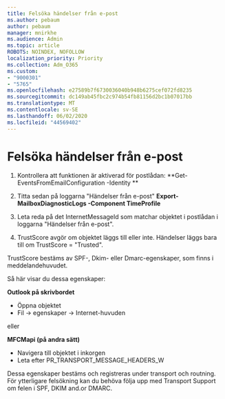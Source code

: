 ```yaml
---
title: Felsöka händelser från e-post
ms.author: pebaum
author: pebaum
manager: mnirkhe
ms.audience: Admin
ms.topic: article
ROBOTS: NOINDEX, NOFOLLOW
localization_priority: Priority
ms.collection: Adm_O365
ms.custom:
- "9000301"
- "5765"
ms.openlocfilehash: e27589b7f6730036040b948b6275cef072fd8235
ms.sourcegitcommit: dc149ab45fbc2c974b54fb81156d2bc1b07017bb
ms.translationtype: MT
ms.contentlocale: sv-SE
ms.lasthandoff: 06/02/2020
ms.locfileid: "44569402"
---
```

# <a name="troubleshooting-events-from-email"></a>Felsöka händelser från e-post

1. Kontrollera att funktionen är aktiverad för postlådan: **Get-EventsFromEmailConfiguration -Identity <mailbox> **

2. Titta sedan på loggarna "Händelser från e-post" **Export-MailboxDiagnosticLogs <mailbox> -Component TimeProfile**

3. Leta reda på det InternetMessageId som matchar objektet i postlådan i loggarna "Händelser från e-post".  

4. TrustScore avgör om objektet läggs till eller inte. Händelser läggs bara till om TrustScore = "Trusted".

TrustScore bestäms av SPF-, Dkim- eller Dmarc-egenskaper, som finns i meddelandehuvudet.

Så här visar du dessa egenskaper:

**Outlook på skrivbordet**

- Öppna objektet
- Fil -> egenskaper -> Internet-huvuden

eller

**MFCMapi (på andra sätt)**

- Navigera till objektet i inkorgen
- Leta efter PR_TRANSPORT_MESSAGE_HEADERS_W

Dessa egenskaper bestäms och registreras under transport och routning. För ytterligare felsökning kan du behöva följa upp med Transport Support om felen i SPF, DKIM and.or DMARC.